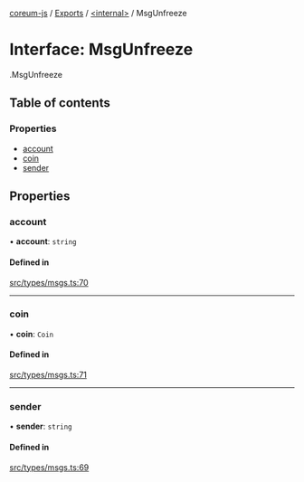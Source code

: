 [coreum-js](../README.md) / [Exports](../modules.md) / [<internal\>](../modules/internal_.md) / MsgUnfreeze

# Interface: MsgUnfreeze

[<internal>](../modules/internal_.md).MsgUnfreeze

## Table of contents

### Properties

- [account](internal_.MsgUnfreeze.md#account)
- [coin](internal_.MsgUnfreeze.md#coin)
- [sender](internal_.MsgUnfreeze.md#sender)

## Properties

### account

• **account**: `string`

#### Defined in

[src/types/msgs.ts:70](https://github.com/PulsaraIO/coreum-js/blob/63824e3/src/types/msgs.ts#L70)

___

### coin

• **coin**: `Coin`

#### Defined in

[src/types/msgs.ts:71](https://github.com/PulsaraIO/coreum-js/blob/63824e3/src/types/msgs.ts#L71)

___

### sender

• **sender**: `string`

#### Defined in

[src/types/msgs.ts:69](https://github.com/PulsaraIO/coreum-js/blob/63824e3/src/types/msgs.ts#L69)
